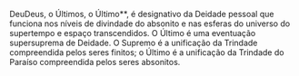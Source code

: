 ﻿DeuDeus, o Últimos, o Último**, é designativo da Deidade pessoal que funciona nos níveis de divindade do absonito e nas esferas do universo do supertempo e espaço transcendidos. O Último é uma eventuação supersuprema de Deidade. O Supremo é a unificação da Trindade compreendida pelos seres finitos; o Último é a unificação da Trindade do Paraíso compreendida pelos seres absonitos.